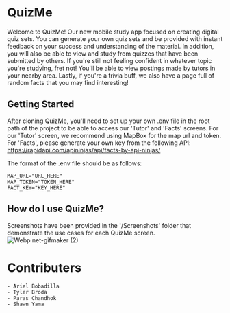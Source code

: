 # QuizMe

Welcome to QuizMe! Our new mobile study app focused on creating digital quiz sets. You can generate your own quiz sets and be provided with instant feedback on your success and understanding of the material. In addition, you will also be able to view and study from quizzes that have been submitted by others. If you're still not feeling confident in whatever topic you're studying, fret not! You'll be able to view postings made by tutors in your nearby area. Lastly, if you're a trivia buff, we also have a page full of random facts that you may find interesting!

## Getting Started

After cloning QuizMe, you'll need to set up your own .env file in the root path of the project to be able to access our 'Tutor' and 'Facts' screens. For our 'Tutor' screen, we recommend using MapBox for the map url and token. For 'Facts', please generate your own key from the following API: https://rapidapi.com/apininjas/api/facts-by-api-ninjas/  

The format of the .env file should be as follows:
```
MAP_URL="URL_HERE"
MAP_TOKEN="TOKEN_HERE"
FACT_KEY="KEY_HERE"
```

## How do I use QuizMe?

Screenshots have been provided in the '/Screenshots' folder that demonstrate the use cases for each QuizMe screen.
![Webp net-gifmaker (2)](https://user-images.githubusercontent.com/78048789/163850186-6cf932dc-21ad-4688-a044-0399cfd83196.gif)

# Contributers
```
- Ariel Bobadilla
- Tyler Broda
- Paras Chandhok
- Shawn Yama
```
